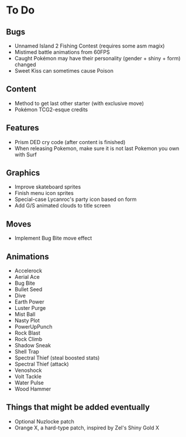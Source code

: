 # To Do

## Bugs

- Unnamed Island 2 Fishing Contest (requires some asm magix)
- Mistimed battle animations from 60FPS
- Caught Pokémon may have their personality (gender + shiny + form) changed
- Sweet Kiss can sometimes cause Poison

## Content

- Method to get last other starter (with exclusive move)
- Pokémon TCG2-esque credits

## Features

- Prism DED cry code (after content is finished)
- When releasing Pokemon, make sure it is not last Pokemon you own with Surf

## Graphics

- Improve skateboard sprites
- Finish menu icon sprites
- Special-case Lycanroc's party icon based on form
- Add G/S animated clouds to title screen

## Moves

- Implement Bug Bite move effect

## Animations

- Accelerock
- Aerial Ace
- Bug Bite
- Bullet Seed
- Dive
- Earth Power
- Luster Purge
- Mist Ball
- Nasty Plot
- PowerUpPunch
- Rock Blast
- Rock Climb
- Shadow Sneak
- Shell Trap
- Spectral Thief (steal boosted stats)
- Spectral Thief (attack)
- Venoshock
- Volt Tackle
- Water Pulse
- Wood Hammer

## Things that might be added eventually

- Optional Nuzlocke patch
- Orange X, a hard-type patch, inspired by Zel's Shiny Gold X